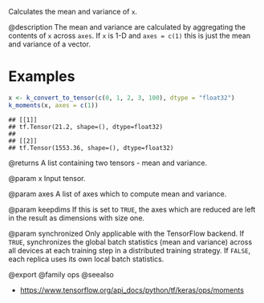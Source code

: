 Calculates the mean and variance of `x`.

@description
The mean and variance are calculated by aggregating the contents of `x`
across `axes`. If `x` is 1-D and `axes = c(1)` this is just the mean and
variance of a vector.

# Examples

```r
x <- k_convert_to_tensor(c(0, 1, 2, 3, 100), dtype = "float32")
k_moments(x, axes = c(1))
```

```
## [[1]]
## tf.Tensor(21.2, shape=(), dtype=float32)
##
## [[2]]
## tf.Tensor(1553.36, shape=(), dtype=float32)
```

@returns
A list containing two tensors - mean and variance.

@param x
Input tensor.

@param axes
A list of axes which to compute mean and variance.

@param keepdims
If this is set to `TRUE`, the axes which are reduced are left
in the result as dimensions with size one.

@param synchronized
Only applicable with the TensorFlow backend.
If `TRUE`, synchronizes the global batch statistics (mean and
variance) across all devices at each training step in a
distributed training strategy. If `FALSE`, each replica uses its own
local batch statistics.

@export
@family ops
@seealso
+ <https://www.tensorflow.org/api_docs/python/tf/keras/ops/moments>

